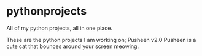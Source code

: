 # pythonprojects
All of my python projects, all in one place. 

These are the python projects I am working on;
Pusheen v2.0
Pusheen is a cute cat that bounces around your screen meowing.
